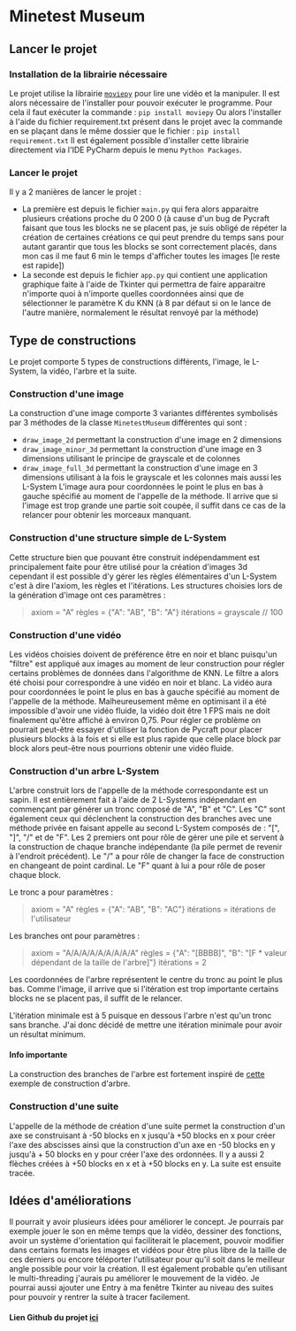 # Minetest Museum
## Lancer le projet
### Installation de la librairie nécessaire
Le projet utilise la librairie [```moviepy```](https://pypi.org/project/moviepy/) pour lire une vidéo et la manipuler. Il est alors nécessaire de l'installer pour pouvoir exécuter le programme.
Pour cela il faut exécuter la commande :
```pip install moviepy```
Ou alors l'installer à l'aide du fichier requirement.txt présent dans le projet avec la commande en se plaçant dans le même dossier que le fichier :
```pip install requirement.txt```
Il est également possible d'installer cette librairie directement via l'IDE PyCharm depuis le menu ```Python Packages```.
### Lancer le projet
Il y a 2 manières de lancer le projet :
- La première est depuis le fichier ```main.py``` qui fera alors apparaitre plusieurs créations proche du 0 200 0 (à cause d'un bug de Pycraft faisant que tous les blocks ne se placent pas, je suis obligé de répéter la création de certaines créations ce qui peut prendre du temps sans pour autant garantir que tous les blocks se sont correctement placés, dans mon cas il me faut 6 min le temps d'afficher toutes les images [le reste est rapide])
- La seconde est depuis le fichier ```app.py``` qui contient une application graphique faite à l'aide de Tkinter qui permettra de faire apparaitre n'importe quoi à n'importe quelles coordonnées ainsi que de sélectionner le paramètre K du KNN (à 8 par défaut si on le lance de l'autre manière, normalement le résultat renvoyé par la méthode)

## Type de constructions
Le projet comporte 5 types de constructions différents, l'image, le L-System, la vidéo, l'arbre et la suite.
### Construction d'une image
La construction d'une image comporte 3 variantes différentes symbolisés par 3 méthodes de la classe ```MinetestMuseum``` différentes qui sont :
- ```draw_image_2d``` permettant la construction d'une image en 2 dimensions
- ```draw_image_minor_3d``` permettant la construction d'une image en 3 dimensions utilisant le principe de grayscale et de colonnes
- ```draw_image_full_3d``` permettant la construction d'une image en 3 dimensions utilisant à la fois le grayscale et les colonnes mais aussi les L-System
L'image aura pour coordonnées le point le plus en bas à gauche spécifié au moment de l'appelle de la méthode.
Il arrive que si l'image est trop grande une partie soit coupée, il suffit dans ce cas de la relancer pour obtenir les morceaux manquant.

### Construction d'une structure simple de L-System
Cette structure bien que pouvant être construit indépendamment est principalement faite pour être utilisé pour la création d'images 3d cependant il est possible d'y gérer les règles élémentaires d'un L-System c'est à dire l'axiom, les règles et l'itérations. 
Les structures choisies lors de la génération d'image ont ces paramètres :
> axiom = "A"
> règles = {"A": "AB", "B": "A"}
> itérations = grayscale // 100

### Construction d'une vidéo
Les vidéos choisies doivent de préférence être en noir et blanc puisqu'un "filtre" est appliqué aux images au moment de leur construction pour régler certains problèmes de données dans l'algorithme de KNN. Le filtre a alors été choisi pour correspondre à une vidéo en noir et blanc.
La vidéo aura pour coordonnées le point le plus en bas à gauche spécifié au moment de l'appelle de la méthode.
Malheureusement même en optimisant il a été impossible d'avoir une vidéo fluide, la vidéo doit être 1 FPS mais ne doit finalement qu'être affiché à environ 0,75. Pour régler ce problème on pourrait peut-être essayer d'utiliser la fonction de Pycraft pour placer plusieurs blocks à la fois et si elle est plus rapide que celle place block par block alors peut-être nous pourrions obtenir une vidéo fluide.

### Construction d'un arbre L-System
L'arbre construit lors de l'appelle de la méthode correspondante est un sapin. Il est entièrement fait à l'aide de 2 L-Systems indépendant en commençant par générer un tronc composé de "A", "B" et "C". 
Les "C" sont également ceux qui déclenchent la construction des branches avec une méthode privée en faisant appelle au second L-System composés de : "[",  "]", "/" et de "F". Les 2 premiers ont pour rôle de gérer une pile et servent à la construction de chaque branche indépendante (la pile permet de revenir à l'endroit précédent). Le "/" a pour rôle de changer la face de construction en changeant de point cardinal. Le "F" quant à lui a pour rôle de poser chaque block.

Le tronc a pour paramètres :
> axiom = "A"
> règles = {"A": "AB", "B": "AC"}
> itérations = itérations de l'utilisateur

Les branches ont pour paramètres :
> axiom = "A/A/A/A/A/A/A/A/A"
> règles = {"A": "[BBBB]", "B": "[F * valeur dépendant de la taille de l'arbre]"}
> itérations = 2

Les coordonnées de l'arbre représentent le centre du tronc au point le plus bas.
Comme l'image, il arrive que si l'itération est trop importante certains blocks ne se placent pas, il suffit de le relancer.

L'itération minimale est à 5 puisque en dessous l'arbre n'est qu'un tronc sans branche. J'ai donc décidé de mettre une itération minimale pour avoir un résultat minimum.

#### Info importante
La construction des branches de l'arbre est fortement inspiré de [cette](https://dev.minetest.net/L-system_tree_examples#Giant_dry_shrub) exemple de construction d'arbre.

### Construction d'une suite
L'appelle de la méthode de création d'une suite permet la construction d'un axe se construisant à -50 blocks en x  jusqu'à +50 blocks en x pour créer l'axe des abscisses ainsi que la construction d'un axe en -50 blocks en y jusqu'à + 50 blocks en y pour créer l'axe des ordonnées. Il y a aussi 2 flèches créées à +50 blocks en x et à +50 blocks en y. La suite est ensuite tracée.

## Idées d'améliorations
Il pourrait y avoir plusieurs idées pour améliorer le concept. Je pourrais par exemple jouer le son en même temps que la vidéo, dessiner des fonctions, avoir un système d'orientation qui faciliterait le placement, pouvoir modifier dans certains formats les images et vidéos pour être plus libre de la taille de ces derniers ou encore téléporter l'utilisateur pour qu'il soit dans le meilleur angle possible pour voir la création. Il est également probable qu'en utilisant le multi-threading j'aurais pu améliorer le mouvement de la vidéo. Je pourrai aussi ajouter une Entry à ma fenêtre Tkinter au niveau des suites pour pouvoir y rentrer la suite à tracer facilement.

#### Lien Github du projet [ici](https://github.com/flastar-fr/minetest)